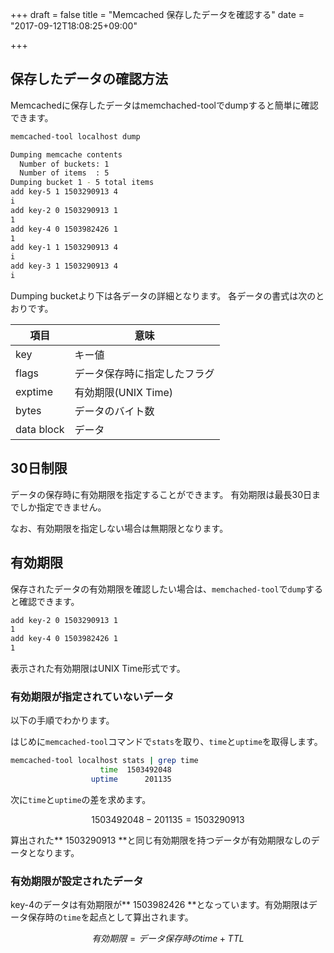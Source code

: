 +++
draft = false
title = "Memcached 保存したデータを確認する"
date = "2017-09-12T18:08:25+09:00"

+++

## 保存したデータの確認方法

Memcachedに保存したデータはmemchached-toolでdumpすると簡単に確認できます。

```sh
memcached-tool localhost dump

Dumping memcache contents
  Number of buckets: 1
  Number of items  : 5
Dumping bucket 1 - 5 total items
add key-5 1 1503290913 4
i
add key-2 0 1503290913 1
1
add key-4 0 1503982426 1
1
add key-1 1 1503290913 4
i
add key-3 1 1503290913 4
i
```

Dumping bucketより下は各データの詳細となります。
各データの書式は次のとおりです。

| 項目 | 意味 |
| --- | --- |
| key | キー値 |
| flags | データ保存時に指定したフラグ |
| exptime | 有効期限(UNIX Time) |
| bytes | データのバイト数 |
| data block | データ |


## 30日制限

データの保存時に有効期限を指定することができます。
有効期限は最長30日までしか指定できません。

なお、有効期限を指定しない場合は無期限となります。

## 有効期限

保存されたデータの有効期限を確認したい場合は、```memchached-tool```で```dump```すると確認できます。


```sh
add key-2 0 1503290913 1
1
add key-4 0 1503982426 1
1
```

表示された有効期限はUNIX Time形式です。

### 有効期限が指定されていないデータ

以下の手順でわかります。

はじめに```memcached-tool```コマンドで```stats```を取り、```time```と```uptime```を取得します。
```sh
memcached-tool localhost stats | grep time
                    time  1503492048
                  uptime      201135
```

次に```time```と```uptime```の差を求めます。

$$1503492048 - 201135 = 1503290913$$

算出された** 1503290913 **と同じ有効期限を持つデータが有効期限なしのデータとなります。

### 有効期限が設定されたデータ

key-4のデータは有効期限が** 1503982426 **となっています。有効期限はデータ保存時の```time```を起点として算出されます。


$$ 有効期限 = データ保存時のtime + TTL $$

